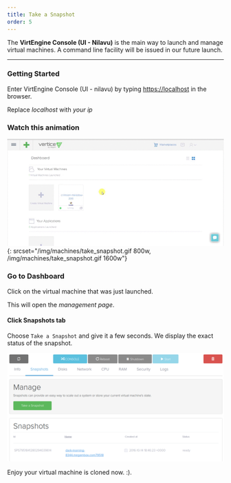 ```yaml
---
title: Take a Snapshot
order: 5
---
```


The **VirtEngine Console (UI - Nilavu)** is the main way to launch and manage virtual machines. A command line facility will be issued in our future launch.

---

### Getting Started

Enter VirtEngine Console (UI - nilavu) by typing [https://localhost](https://localhost) in the browser.

Replace *localhost* with *your ip*

### Watch this animation

![Take a Snapshot](/img/machines/take_snapshot.gif){: srcset="/img/machines/take_snapshot.gif 800w, /img/machines/take_snapshot.gif 1600w"}

### Go to Dashboard

Click on the virtual machine that was just launched.

This will open the *management page*.

#### Click Snapshots tab

Choose `Take a Snapshot` and give it a few seconds. We display the exact status of the snapshot.

![Snapshot is done](/img/machines/snapshots.png)

Enjoy your virtual machine is cloned now. :).

